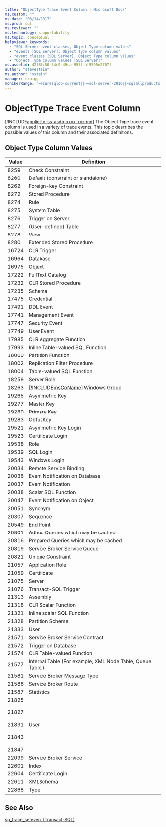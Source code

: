 ```yaml
---
title: "ObjectType Trace Event Column | Microsoft Docs"
ms.custom: ""
ms.date: "03/14/2017"
ms.prod: sql
ms.reviewer: ""
ms.technology: supportability
ms.topic: conceptual
helpviewer_keywords: 
  - "SQL Server event classes, Object Type column values"
  - "events [SQL Server], Object Type column values"
  - "event classes [SQL Server], Object Type column values"
  - "Object Type column values [SQL Server]"
ms.assetid: 42f85c50-34c9-49ca-955f-af9595e2707f
author: "stevestein"
ms.author: "sstein"
manager: craigg
monikerRange: "=azuresqldb-current||>=sql-server-2016||=sqlallproducts-allversions||>=sql-server-linux-2017||=azuresqldb-mi-current"
---
```

# ObjectType Trace Event Column
[!INCLUDE[appliesto-ss-asdb-xxxx-xxx-md](../../includes/appliesto-ss-asdb-xxxx-xxx-md.md)]
  The Object Type trace event column is used in a variety of trace events. This topic describes the possible values of this column and their associated definitions.  
  
## Object Type Column Values  
  
|Value|Definition|  
|-----------|----------------|  
|8259|Check Constraint|  
|8260|Default (constraint or standalone)|  
|8262|Foreign-key Constraint|  
|8272|Stored Procedure|  
|8274|Rule|  
|8275|System Table|  
|8276|Trigger on Server|  
|8277|(User-defined) Table|  
|8278|View|  
|8280|Extended Stored Procedure|  
|16724|CLR Trigger|  
|16964|Database|  
|16975|Object|  
|17222|FullText Catalog|  
|17232|CLR Stored Procedure|  
|17235|Schema|  
|17475|Credential|  
|17491|DDL Event|  
|17741|Management Event|  
|17747|Security Event|  
|17749|User Event|  
|17985|CLR Aggregate Function|  
|17993|Inline Table-valued SQL Function|  
|18000|Partition Function|  
|18002|Replication Filter Procedure|  
|18004|Table-valued SQL Function|  
|18259|Server Role|  
|18263|[!INCLUDE[msCoName](../../includes/msconame-md.md)] Windows Group|  
|19265|Asymmetric Key|  
|19277|Master Key|  
|19280|Primary Key|  
|19283|ObfusKey|  
|19521|Asymmetric Key Login|  
|19523|Certificate Login|  
|19538|Role|  
|19539|SQL Login|  
|19543|Windows Login|  
|20034|Remote Service Binding|  
|20036|Event Notification on Database|  
|20037|Event Notification|  
|20038|Scalar SQL Function|  
|20047|Event Notification on Object|  
|20051|Synonym|  
|20307|Sequence|  
|20549|End Point|  
|20801|Adhoc Queries which may be cached|  
|20816|Prepared Queries which may be cached|  
|20819|Service Broker Service Queue|  
|20821|Unique Constraint|  
|21057|Application Role|  
|21059|Certificate|  
|21075|Server|  
|21076|Transact-SQL Trigger|  
|21313|Assembly|  
|21318|CLR Scalar Function|  
|21321|Inline scalar SQL Function|  
|21328|Partition Scheme|  
|21333|User|  
|21571|Service Broker Service Contract|  
|21572|Trigger on Database|  
|21574|CLR Table-valued Function|  
|21577|Internal Table (For example, XML Node Table, Queue Table.)|  
|21581|Service Broker Message Type|  
|21586|Service Broker Route|  
|21587|Statistics|  
|21825<br /><br /> 21827<br /><br /> 21831<br /><br /> 21843<br /><br /> 21847|User|  
|22099|Service Broker Service|  
|22601|Index|  
|22604|Certificate Login|  
|22611|XMLSchema|  
|22868|Type|  
  
## See Also  
 [sp_trace_setevent &#40;Transact-SQL&#41;](../../relational-databases/system-stored-procedures/sp-trace-setevent-transact-sql.md)  
  
  
